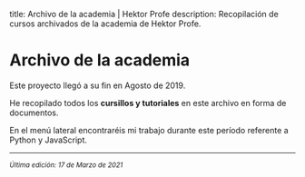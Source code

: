 title: Archivo de la academia | Hektor Profe
description: Recopilación de cursos archivados de la academia de Hektor Profe.

# Archivo de la academia 

Este proyecto llegó a su fin en Agosto de 2019. 

He recopilado todos los <b>cursillos y tutoriales</b> en este archivo en forma de documentos. 

En el menú lateral encontraréis mi trabajo durante este período referente a Python y JavaScript.

___
<small class="edited"><i>Última edición: 17 de Marzo de 2021</i></small>